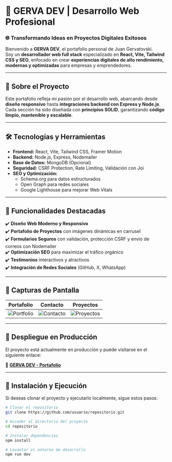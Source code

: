# 🚀 GERVA DEV | Desarrollo Web Profesional  

### 🌐 Transformando Ideas en Proyectos Digitales Exitosos  

Bienvenido a **GERVA DEV**, el portafolio personal de Juan Gervatovski.  
Soy un **desarrollador web full stack** especializado en **React, Vite, Tailwind CSS y SEO**, enfocado en crear **experiencias digitales de alto rendimiento, modernas y optimizadas** para empresas y emprendedores.  

---

## 🎯 Sobre el Proyecto  
Este portafolio refleja mi pasión por el desarrollo web, abarcando desde **diseño responsivo** hasta **integraciones backend con Express y Node.js**.  
Cada sección ha sido diseñada con **principios SOLID**, garantizando **código limpio, mantenible y escalable**.  

---

## 🛠️ Tecnologías y Herramientas  
- **Frontend:** React, Vite, Tailwind CSS, Framer Motion  
- **Backend:** Node.js, Express, Nodemailer  
- **Base de Datos:** MongoDB (Opcional)  
- **Seguridad:** CSRF Protection, Rate Limiting, Validación con Joi  
- **SEO y Optimización:**  
  - Schema.org para datos estructurados  
  - Open Graph para redes sociales  
  - Google Lighthouse para mejorar Web Vitals  

---

## 🚧 Funcionalidades Destacadas  
✔️ **Diseño Web Moderno y Responsivo**  
✔️ **Portafolio de Proyectos** con imágenes dinámicas en carrusel  
✔️ **Formularios Seguros** con validación, protección CSRF y envío de correos con Nodemailer  
✔️ **Optimización SEO** para maximizar el tráfico orgánico  
✔️ **Testimonios** interactivos y atractivos  
✔️ **Integración de Redes Sociales** (GitHub, X, WhatsApp)  

---

## 📸 Capturas de Pantalla  
| Portafolio | Contacto | Proyectos |  
|------------|----------|-----------|  
| ![Portfolio](./public/assets/images/portfolio.png) | ![Contacto](./public/assets/images/contact.png) | ![Proyectos](./public/assets/images/projects.png) |  

---

## 🚀 Despliegue en Producción  
El proyecto está actualmente en producción y puede visitarse en el siguiente enlace:  

🔗 **[GERVA DEV - Portafolio](https://tu-sitio.netlify.app/)**  

---

## 🧩 Instalación y Ejecución  
Si deseas clonar el proyecto y ejecutarlo localmente, sigue estos pasos:  

```bash
# Clonar el repositorio
git clone https://github.com/usuario/repositorio.git

# Acceder al directorio del proyecto
cd repositorio

# Instalar dependencias
npm install

# Levantar el entorno de desarrollo
npm run dev

